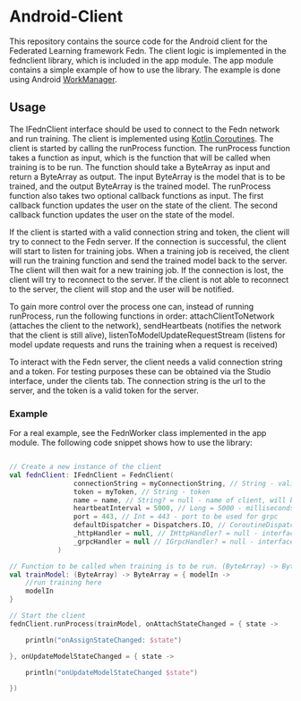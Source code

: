 # Android-Client
This repository contains the source code for the Android client for the Federated Learning framework Fedn. The client logic is implemented in the fednclient library, which is included in the app module. The app module contains a simple example of how to use the library. The example is done using Android [WorkManager](https://developer.android.com/topic/libraries/architecture/workmanager). 


## Usage

The IFednClient interface should be used to connect to the Fedn network and run training. The client is implemented using [Kotlin Coroutines](https://kotlinlang.org/docs/reference/coroutines-overview.html). The client is started by calling the runProcess function. The runProcess function takes a function as input, which is the function that will be called when training is to be run. The function should take a ByteArray as input and return a ByteArray as output. The input ByteArray is the model that is to be trained, and the output ByteArray is the trained model. The runProcess function also takes two optional callback functions as input. The first callback function updates the user on the state of the client. The second callback function updates the user on the state of the model.

If the client is started with a valid connection string and token, the client will try to connect to the Fedn server. If the connection is successful, the client will start to listen for training jobs. When a training job is received, the client will run the training function and send the trained model back to the server. The client will then wait for a new training job. If the connection is lost, the client will try to reconnect to the server. If the client is not able to reconnect to the server, the client will stop and the user will be notified.

To gain more control over the process one can, instead of running runProcess, run the following functions in order: attachClientToNetwork (attaches the client to the network), sendHeartbeats (notifies the network that the client is still alive), listenToModelUpdateRequestStream (listens for model update requests and runs the training when a request is received)

To interact with the Fedn server, the client needs a valid connection string and a token. For testing purposes these can be obtained via the Studio interface, under the clients tab. The connection string is the url to the server, and the token is a valid token for the server.

### Example

For a real example, see the FednWorker class implemented in the app module. The following code snippet shows how to use the library:

```kotlin

// Create a new instance of the client
val fednClient: IFednClient = FednClient(
                connectionString = myConnectionString, // String - valid url
                token = myToken, // String - token
                name = name, // String? = null - name of client, will be generated if null 
                heartbeatInterval = 5000, // Long = 5000 - milliseconds between heart beats
                port = 443, // Int = 443 - port to be used for grpc
                defaultDispatcher = Dispatchers.IO, // CoroutineDispatcher = Dispatchers.IO - dispatcher used to create context
                _httpHandler = null, // IHttpHandler? = null - interface defined in library, can be used to override interaction with fedn rest api. Used for testing purposes
                _grpcHandler = null // IGrpcHandler? = null - interface defined in library, can be used to override interaction with fedn grpc client. Used for testing purposes
            )

// Function to be called when training is to be run. (ByteArray) -> ByteArray
val trainModel: (ByteArray) -> ByteArray = { modelIn ->
    //run training here
    modelIn
}

// Start the client
fednClient.runProcess(trainModel, onAttachStateChanged = { state ->

    println("onAssignStateChanged: $state")

}, onUpdateModelStateChanged = { state ->

    println("onUpdateModelStateChanged $state")

})